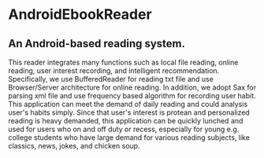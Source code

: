 # AndroidEbookReader
## An Android-based reading system. 
This reader integrates many functions such as local file reading, online reading, user interest recording, and intelligent recommendation. Specifically, we use BufferedReader for reading txt file and use Browser/Server architecture for online reading. In addition, we adopt Sax for parsing xml file and use frequency based algorithm for recording user habit. This application can meet the demand of daily reading and could analysis user's habits simply. Since that user's interest is protean and personalized reading is heavy demanded, this application can be quickly lunched and used for users who on and off duty or recess, especially for young e.g. college students who have large demand for various reading subjects, like classics, news, jokes, and chicken soup.

